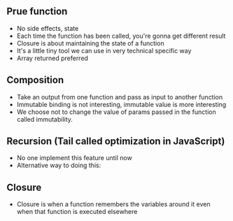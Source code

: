 ## Prue function
* No side effects, state
* Each time the function has been called, you're gonna get different result
* Closure is about maintaining the state of a function
* It's a little tiny tool we can use in very technical specific way
* Array returned preferred

## Composition
* Take an output from one function and pass as input to another function
* Immutable binding is not interesting, immutable value is more interesting
* We choose not to change the value of params passed in the function called immutability.

## Recursion (Tail called optimization in JavaScript)
* No one implement this feature until now
* Alternative way to doing this:


## Closure
* Closure is when a function remembers the variables around it even when that function is executed elsewhere